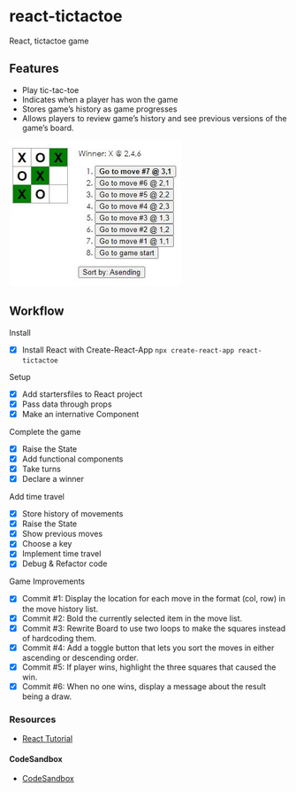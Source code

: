 # react-tictactoe
React, tictactoe game

## Features 
- Play tic-tac-toe
- Indicates when a player has won the game
- Stores game’s history as game progresses
- Allows players to review game’s history and see previous versions of the game’s board.

![React-tictactoe game](https://github.com/dianavile/react-tictactoe/blob/main/React-tictactoe.JPG)

## Workflow 
Install
- [X] Install React with Create-React-App ```npx create-react-app react-tictactoe```

Setup
- [X] Add startersfiles to React project
- [X] Pass data through props
- [X] Make an internative Component 

Complete the game
- [X] Raise the State
- [X] Add functional components
- [X] Take turns
- [X] Declare a winner 

Add time travel
- [X] Store history of movements 
- [X] Raise the State
- [X] Show previous moves
- [X] Choose a key 
- [X] Implement time travel 
- [X] Debug & Refactor code 

Game Improvements 
- [X] Commit #1: Display the location for each move in the format (col, row) in the move history list.
- [X] Commit #2: Bold the currently selected item in the move list.
- [X] Commit #3: Rewrite Board to use two loops to make the squares instead of hardcoding them.
- [X] Commit #4: Add a toggle button that lets you sort the moves in either ascending or descending order.
- [X] Commit #5: If player wins, highlight the three squares that caused the win.
- [X] Commit #6: When no one wins, display a message about the result being a draw.

### Resources
- [React Tutorial](https://reactjs.org/tutorial/tutorial.html)

#### CodeSandbox
- [CodeSandbox](https://codesandbox.io/s/react-tictactoe-xkr8c)

